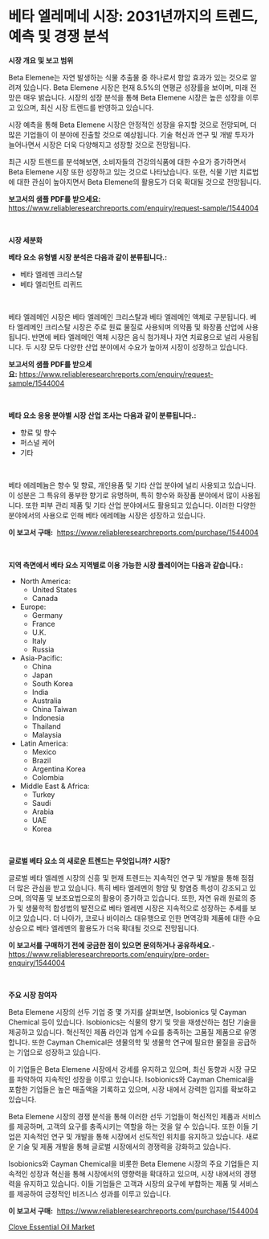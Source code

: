<p><h1>베타 엘레메네 시장: 2031년까지의 트렌드, 예측 및 경쟁 분석</h1></p><p><strong>시장 개요 및 보고 범위</strong></p>
<p><p>Beta Elemene는 자연 발생하는 식물 추출물 중 하나로서 항암 효과가 있는 것으로 알려져 있습니다. Beta Elemene 시장은 현재 8.5%의 연평균 성장률을 보이며, 미래 전망은 매우 밝습니다. 시장의 성장 분석을 통해 Beta Elemene 시장은 높은 성장을 이루고 있으며, 최신 시장 트렌드를 반영하고 있습니다.</p><p>시장 예측을 통해 Beta Elemene 시장은 안정적인 성장을 유지할 것으로 전망되며, 더 많은 기업들이 이 분야에 진출할 것으로 예상됩니다. 기술 혁신과 연구 및 개발 투자가 늘어나면서 시장은 더욱 다양해지고 성장할 것으로 전망됩니다.</p><p>최근 시장 트렌드를 분석해보면, 소비자들의 건강의식품에 대한 수요가 증가하면서 Beta Elemene 시장 또한 성장하고 있는 것으로 나타났습니다. 또한, 식물 기반 치료법에 대한 관심이 높아지면서 Beta Elemene의 활용도가 더욱 확대될 것으로 전망됩니다.</p></p>
<p><strong>보고서의 샘플 PDF를 받으세요:</strong> <a href="https://www.reliableresearchreports.com/enquiry/request-sample/1544004">https://www.reliableresearchreports.com/enquiry/request-sample/1544004</a></p>
<p>&nbsp;</p>
<p><strong>시장 세분화</strong></p>
<p><strong>베타 요소 유형별 시장 분석은 다음과 같이 분류됩니다.:</strong></p>
<p><ul><li>베타 엘레멘 크리스탈</li><li>베타 엘리먼트 리퀴드</li></ul></p>
<p>&nbsp;</p>
<p><p>베타 엘레메인 시장은 베타 엘레메인 크리스탈과 베타 엘레메인 액체로 구분됩니다. 베타 엘레메인 크리스탈 시장은 주로 원료 물질로 사용되며 의약품 및 화장품 산업에 사용됩니다. 반면에 베타 엘레메인 액체 시장은 음식 첨가제나 자연 치료용으로 널리 사용됩니다. 두 시장 모두 다양한 산업 분야에서 수요가 높아져 시장이 성장하고 있습니다.</p></p>
<p><strong>보고서의 샘플 PDF를 받으세요:</strong>&nbsp;<a href="https://www.reliableresearchreports.com/enquiry/request-sample/1544004">https://www.reliableresearchreports.com/enquiry/request-sample/1544004</a></p>
<p>&nbsp;</p>
<p><strong> 베타 요소 응용 분야별 시장 산업 조사는 다음과 같이 분류됩니다.:</strong></p>
<p><ul><li>향료 및 향수</li><li>퍼스널 케어</li><li>기타</li></ul></p>
<p>&nbsp;</p>
<p><p>베타 에레메늄은 향수 및 향료, 개인용품 및 기타 산업 분야에 널리 사용되고 있습니다. 이 성분은 그 특유의 풍부한 향기로 유명하며, 특히 향수와 화장품 분야에서 많이 사용됩니다. 또한 피부 관리 제품 및 기타 산업 분야에서도 활용되고 있습니다. 이러한 다양한 분야에서의 사용으로 인해 베타 에레메늄 시장은 성장하고 있습니다.</p></p>
<p><strong>이 보고서 구매:</strong>&nbsp; <a href="https://www.reliableresearchreports.com/purchase/1544004">https://www.reliableresearchreports.com/purchase/1544004</a></p>
<p>&nbsp;</p>
<p><strong>지역 측면에서 베타 요소 지역별로 이용 가능한 시장 플레이어는 다음과 같습니다.:</strong></p>
<p><ul>
    <li>
        North America:
        <ul>
            <li>United States</li>
            <li>Canada</li>
        </ul>
    </li>
    <li>
        Europe:
        <ul>
            <li>Germany</li>
            <li>France</li>
            <li>U.K.</li>
            <li>Italy</li>
            <li>Russia</li>
        </ul>
    </li>
    <li>
        Asia-Pacific:
        <ul>
            <li>China</li>
            <li>Japan</li>
            <li>South Korea</li>
            <li>India</li>
            <li>Australia</li>
            <li>China Taiwan</li>
            <li>Indonesia</li>
            <li>Thailand</li>
            <li>Malaysia</li>
        </ul>
    </li>
    <li>
        Latin America:
        <ul>
            <li>Mexico</li>
            <li>Brazil</li>
            <li>Argentina Korea</li>
            <li>Colombia</li>
        </ul>
    </li>
    <li>
        Middle East & Africa:
        <ul>
            <li>Turkey</li>
            <li>Saudi</li>
            <li>Arabia</li>
            <li>UAE</li>
            <li>Korea</li>
        </ul>
    </li>
    </ul></p>
<p>&nbsp;</p>
<p><strong>글로벌 베타 요소 의 새로운 트렌드는 무엇입니까? 시장?</strong></p>
<p><p>글로벌 베타 엘레멘 시장의 신흥 및 현재 트렌드는 지속적인 연구 및 개발을 통해 점점 더 많은 관심을 받고 있습니다. 특히 베타 엘레멘의 항암 및 항염증 특성이 강조되고 있으며, 의약품 및 보조요법으로의 활용이 증가하고 있습니다. 또한, 자연 유래 원료의 증가 및 생물학적 합성법의 발전으로 베타 엘레멘 시장은 지속적으로 성장하는 추세를 보이고 있습니다. 더 나아가, 코로나 바이러스 대유행으로 인한 면역강화 제품에 대한 수요 상승으로 베타 엘레멘의 활용도가 더욱 확대될 것으로 전망됩니다.</p></p>
<p><strong>이 보고서를 구매하기 전에 궁금한 점이 있으면 문의하거나 공유하세요.</strong>- <a href="https://www.reliableresearchreports.com/enquiry/pre-order-enquiry/1544004">https://www.reliableresearchreports.com/enquiry/pre-order-enquiry/1544004</a></p>
<p>&nbsp;</p>
<p><strong>주요 시장 참여자</strong></p>
<p><p>Beta Elemene 시장의 선두 기업 중 몇 가지를 살펴보면, Isobionics 및 Cayman Chemical 등이 있습니다. Isobionics는 식물의 향기 및 맛을 재생산하는 첨단 기술을 제공하고 있습니다. 혁신적인 제품 라인과 업계 수요를 충족하는 고품질 제품으로 유명합니다. 또한 Cayman Chemical은 생물의학 및 생물학 연구에 필요한 물질을 공급하는 기업으로 성장하고 있습니다.</p><p>이 기업들은 Beta Elemene 시장에서 강세를 유지하고 있으며, 최신 동향과 시장 규모를 파악하여 지속적인 성장을 이루고 있습니다. Isobionics와 Cayman Chemical을 포함한 기업들은 높은 매출액을 기록하고 있으며, 시장 내에서 강력한 입지를 확보하고 있습니다.</p><p>Beta Elemene 시장의 경쟁 분석을 통해 이러한 선두 기업들이 혁신적인 제품과 서비스를 제공하며, 고객의 요구를 충족시키는 역할을 하는 것을 알 수 있습니다. 또한 이들 기업은 지속적인 연구 및 개발을 통해 시장에서 선도적인 위치를 유지하고 있습니다. 새로운 기술 및 제품 개발을 통해 글로벌 시장에서의 경쟁력을 강화하고 있습니다.</p><p>Isobionics와 Cayman Chemical을 비롯한 Beta Elemene 시장의 주요 기업들은 지속적인 성장과 혁신을 통해 시장에서의 영향력을 확대하고 있으며, 시장 내에서의 경쟁력을 유지하고 있습니다. 이들 기업들은 고객과 시장의 요구에 부합하는 제품 및 서비스를 제공하여 긍정적인 비즈니스 성과를 이루고 있습니다.</p></p>
<p><strong>이 보고서 구매:</strong>&nbsp;&nbsp;<a href="https://www.reliableresearchreports.com/purchase/1544004">https://www.reliableresearchreports.com/purchase/1544004</a></p>
<p><p><a href="https://invited-way-688.notion.site/Clove-Essential-Oil-Market-Centers-on-Aspects-such-as-Market-Growth-Market-Share-Market-Opportunit-58236814e35d4b368322a461de3c9d03">Clove Essential Oil Market</a></p></p>
